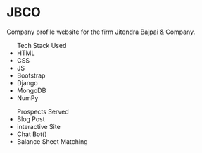# JBCO
Company profile website for the firm Jitendra Bajpai & Company.
<ul>Tech Stack Used
<li> HTML
<li> CSS
<li> JS
<li> Bootstrap
<li> Django
<li> MongoDB
<li> NumPy
</ul>
<ul>Prospects Served
<li> Blog Post
<li> interactive Site
<li> Chat Bot()
<li> Balance Sheet Matching
</ul>

